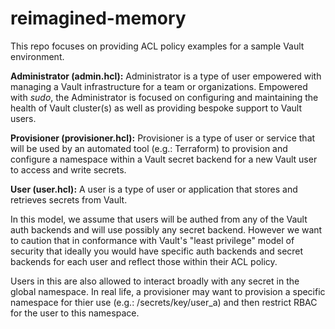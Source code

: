 # reimagined-memory
This repo focuses on providing ACL policy examples for a sample Vault environment. 


**Administrator (admin.hcl):** Administrator is a type of user empowered with managing a Vault infrastructure for a team or organizations. Empowered with *sudo*, the Administrator is focused on configuring and maintaining the health of Vault cluster(s) as well as providing bespoke support to Vault users. 

**Provisioner (provisioner.hcl):** Provisioner is a type of user or service that will be used by an automated tool (e.g.: Terraform) to provision and configure a namespace within a Vault secret backend for a new Vault user to access and write secrets.

**User (user.hcl):** A user is a type of user or application that stores and retrieves secrets from Vault. 

In this model, we assume that users will be authed from any of the Vault auth backends and will use possibly any secret backend. However we want to caution that in conformance with Vault's "least privilege" model of security that ideally you would have specific auth backends and secret backends for each user and reflect those within their ACL policy. 

Users in this are also allowed to interact broadly with any secret in the global namespace. In real life, a provisioner may want to provision a specific namespace for thier use (e.g.: /secrets/key/user_a) and then restrict RBAC for the user to this namespace. 
